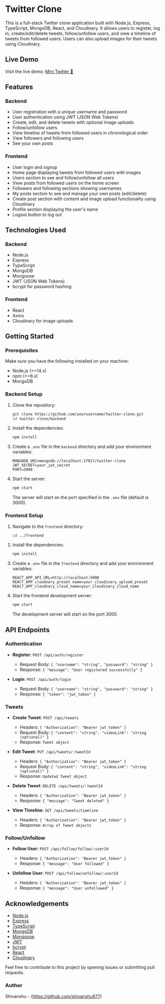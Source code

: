 # Twitter Clone

This is a full-stack Twitter clone application built with Node.js, Express, TypeScript, MongoDB, React, and Cloudinary. It allows users to register, log in, create/edit/delete tweets, follow/unfollow users, and view a timeline of tweets from followed users. Users can also upload images for their tweets using Cloudinary.
## Live Demo

Visit the live demo: [Mini Twitter 🎉](https://mini-twitter-kohl.vercel.app/loginsignup)

## Features

### Backend

- User registration with a unique username and password
- User authentication using JWT (JSON Web Tokens)
- Create, edit, and delete tweets with optional image uploads
- Follow/unfollow users
- View timeline of tweets from followed users in chronological order
- View followers and following users
- See your own posts

### Frontend

- User login and signup
- Home page displaying tweets from followed users with images
- Users section to see and follow/unfollow all users
- View posts from followed users on the home screen
- Followers and following sections showing usernames
- My posts section to see and manage your own posts (edit/delete)
- Create post section with content and image upload functionality using Cloudinary
- Profile section displaying the user's name
- Logout button to log out

## Technologies Used

### Backend

- Node.js
- Express
- TypeScript
- MongoDB
- Mongoose
- JWT (JSON Web Tokens)
- bcrypt for password hashing

### Frontend

- React
- Axios
- Cloudinary for image uploads

## Getting Started

### Prerequisites

Make sure you have the following installed on your machine:

- Node.js (>=14.x)
- npm (>=6.x)
- MongoDB

### Backend Setup

1. Clone the repository:

    ```bash
    git clone https://github.com/yourusername/twitter-clone.git
    cd twitter-clone/backend
    ```

2. Install the dependencies:

    ```bash
    npm install
    ```

3. Create a `.env` file in the `backend` directory and add your environment variables:

    ```env
    MONGODB_URI=mongodb://localhost:27017/twitter-clone
    JWT_SECRET=your_jwt_secret
    PORT=3000
    ```

4. Start the server:

    ```bash
    npm start
    ```

    The server will start on the port specified in the `.env` file (default is 3000).

### Frontend Setup

1. Navigate to the `frontend` directory:

    ```bash
    cd ../frontend
    ```

2. Install the dependencies:

    ```bash
    npm install
    ```

3. Create a `.env` file in the `frontend` directory and add your environment variables:

    ```env
    REACT_APP_API_URL=http://localhost:5000
    REACT_APP_cloudnary_preset_name=your_cloudinary_upload_preset
    REACT_APP_cloudnary_cloud_name=your_cloudinary_cloud_name
    ```

4. Start the frontend development server:

    ```bash
    npm start
    ```

    The development server will start on the port 3000.

## API Endpoints

### Authentication

- **Register**: `POST /api/auth/register`
  - Request Body: `{ "username": "string", "password": "string" }`
  - Response: `{ "message": "User registered successfully" }`

- **Login**: `POST /api/auth/login`
  - Request Body: `{ "username": "string", "password": "string" }`
  - Response: `{ "token": "jwt_token" }`

### Tweets

- **Create Tweet**: `POST /api/tweets`
  - Headers: `{ "Authorization": "Bearer jwt_token" }`
  - Request Body: `{ "content": "string", "videoLink": "string (optional)" }`
  - Response: `Tweet object`

- **Edit Tweet**: `PUT /api/tweets/:tweetId`
  - Headers: `{ "Authorization": "Bearer jwt_token" }`
  - Request Body: `{ "content": "string", "videoLink": "string (optional)" }`
  - Response: `Updated Tweet object`

- **Delete Tweet**: `DELETE /api/tweets/:tweetId`
  - Headers: `{ "Authorization": "Bearer jwt_token" }`
  - Response: `{ "message": "Tweet deleted" }`

- **View Timeline**: `GET /api/tweets/timeline`
  - Headers: `{ "Authorization": "Bearer jwt_token" }`
  - Response: `Array of Tweet objects`

### Follow/Unfollow

- **Follow User**: `POST /api/follow/follow/:userId`
  - Headers: `{ "Authorization": "Bearer jwt_token" }`
  - Response: `{ "message": "User followed" }`

- **Unfollow User**: `POST /api/follow/unfollow/:userId`
  - Headers: `{ "Authorization": "Bearer jwt_token" }`
  - Response: `{ "message": "User unfollowed" }`



## Acknowledgements

- [Node.js](https://nodejs.org/)
- [Express](https://expressjs.com/)
- [TypeScript](https://www.typescriptlang.org/)
- [MongoDB](https://www.mongodb.com/)
- [Mongoose](https://mongoosejs.com/)
- [JWT](https://jwt.io/)
- [bcrypt](https://github.com/kelektiv/node.bcrypt.js)
- [React](https://reactjs.org/)
- [Cloudinary](https://cloudinary.com/)

Feel free to contribute to this project by opening issues or submitting pull requests.

### Author

Shivanshu - (https://github.com/shivanshu877)

